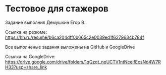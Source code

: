 # Тестовое для стажеров 

Задание выполнил Демушкин Егор В.

Ссылка на резюме: https://hh.ru/resume/b6ca204dff0b665c2e0039ed1f6279634b784f

Все выполненые задания выложены на GitHub и GoogleDrive 

Ссылка на GoogleDrive: https://drive.google.com/drive/folders/1qQzqt_nqUCTV1ntNcelfEcsNd4W7RH33?usp=share_link
